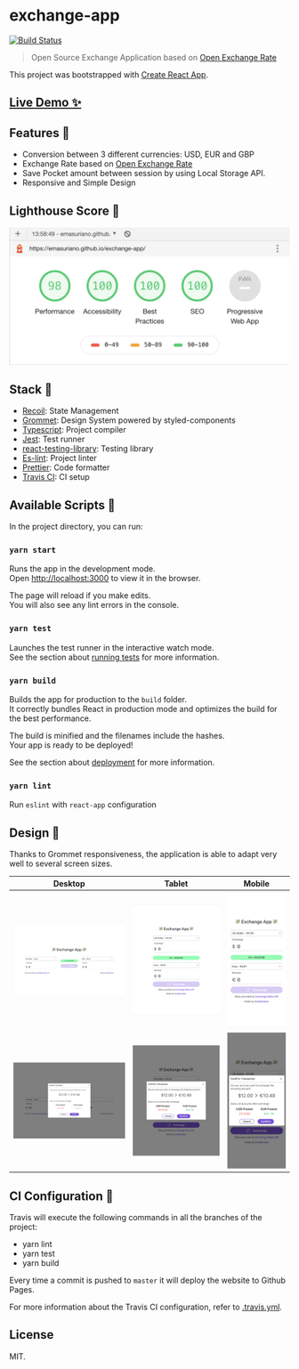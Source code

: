 # exchange-app

[![Build Status](https://travis-ci.com/EmaSuriano/exchange-app.svg?branch=master)](https://travis-ci.com/EmaSuriano/exchange-app)

> Open Source Exchange Application based on [Open Exchange Rate](https://openexchangerates.org/)

This project was bootstrapped with [Create React App](https://github.com/facebook/create-react-app).

## [Live Demo ✨](https://emasuriano.github.io/exchange-app/)

## Features 🚀

- Conversion between 3 different currencies: USD, EUR and GBP
- Exchange Rate based on [Open Exchange Rate](https://openexchangerates.org/)
- Save Pocket amount between session by using Local Storage API.
- Responsive and Simple Design

## Lighthouse Score 💯

![Lighthouse Score](images/2020-07-16-13-59-25.png)

## Stack 🔌

- [Recoil](https://recoiljs.org/): State Management
- [Grommet](https://v2.grommet.io/): Design System powered by styled-components
- [Typescript](https://www.typescriptlang.org/): Project compiler
- [Jest](https://jestjs.io/): Test runner
- [react-testing-library](https://testing-library.com/docs/react-testing-library/intro): Testing library
- [Es-lint](https://eslint.org/): Project linter
- [Prettier](https://prettier.io/): Code formatter
- [Travis CI](https://travis-ci.com/): CI setup

## Available Scripts 📝

In the project directory, you can run:

### `yarn start`

Runs the app in the development mode.<br />
Open [http://localhost:3000](http://localhost:3000) to view it in the browser.

The page will reload if you make edits.<br />
You will also see any lint errors in the console.

### `yarn test`

Launches the test runner in the interactive watch mode.<br />
See the section about [running tests](https://facebook.github.io/create-react-app/docs/running-tests) for more information.

### `yarn build`

Builds the app for production to the `build` folder.<br />
It correctly bundles React in production mode and optimizes the build for the best performance.

The build is minified and the filenames include the hashes.<br />
Your app is ready to be deployed!

See the section about [deployment](https://facebook.github.io/create-react-app/docs/deployment) for more information.

### `yarn lint`

Run `eslint` with `react-app` configuration

## Design 🎨

Thanks to Grommet responsiveness, the application is able to adapt very well to several screen sizes.

| Desktop                                          | Tablet                                          | Mobile                                          |
| ------------------------------------------------ | ----------------------------------------------- | ----------------------------------------------- |
| ![Home Desktop](images/2020-07-16-13-45-11.png)  | ![Home Tablet](images/2020-07-16-13-45-29.png)  | ![Home Mobile](images/2020-07-16-13-45-54.png)  |
| ![Modal Desktop](images/2020-07-16-13-46-18.png) | ![Modal Tablet](images/2020-07-16-13-46-33.png) | ![Modal Mobile](images/2020-07-16-13-49-00.png) |

## CI Configuration 🤖

Travis will execute the following commands in all the branches of the project:

- yarn lint
- yarn test
- yarn build

Every time a commit is pushed to `master` it will deploy the website to Github Pages.

For more information about the Travis CI configuration, refer to [.travis.yml](./.travis.yml).

## License

MIT.

